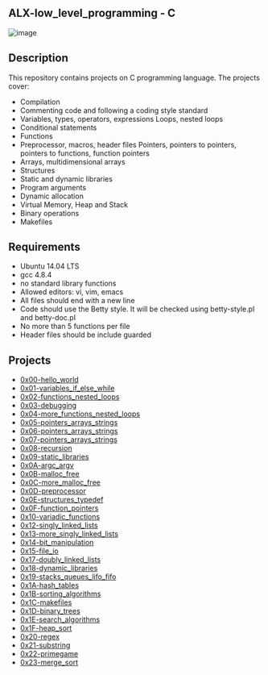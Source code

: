 ## ALX-low_level_programming - C
![image](https://user-images.githubusercontent.com/110635002/227698063-a3bbf1a4-5d97-498a-ad48-76a5dfe38f00.png)

## Description
This repository contains projects on C programming language. The projects cover:

- Compilation
- Commenting code and following a coding style standard
- Variables, types, operators, expressions Loops, nested loops
- Conditional statements
- Functions
- Preprocessor, macros, header files Pointers, pointers to pointers, pointers to functions, function pointers
- Arrays, multidimensional arrays
- Structures
- Static and dynamic libraries
- Program arguments
- Dynamic allocation
- Virtual Memory, Heap and Stack
- Binary operations
- Makefiles

## Requirements
- Ubuntu 14.04 LTS
- gcc 4.8.4
- no standard library functions
- Allowed editors: vi, vim, emacs
- All files should end with a new line
- Code should use the Betty style. It will be checked using betty-style.pl and betty-doc.pl
- No more than 5 functions per file
- Header files should be include guarded

## Projects
- [0x00-hello_world](./0x00-hello_world)
- [0x01-variables_if_else_while](./0x01-variables_if_else_while)
- [0x02-functions_nested_loops](./0x02-functions_nested_loops)
- [0x03-debugging](./0x03-debugging)
- [0x04-more_functions_nested_loops](./0x04-more_functions_nested_loops)
- [0x05-pointers_arrays_strings](./0x05-pointers_arrays_strings)
- [0x06-pointers_arrays_strings](./0x06-pointers_arrays_strings)
- [0x07-pointers_arrays_strings](./0x07-pointers_arrays_strings)
- [0x08-recursion](./0x08-recursion)
- [0x09-static_libraries](./0x09-static_libraries)
- [0x0A-argc_argv](./0x0A-argc_argv)
- [0x0B-malloc_free](./0x0B-malloc_free)
- [0x0C-more_malloc_free](./0x0C-more_malloc_free)
- [0x0D-preprocessor](./0x0D-preprocessor)
- [0x0E-structures_typedef](./0x0E-structures_typedef)
- [0x0F-function_pointers](./0x0F-function_pointers)
- [0x10-variadic_functions](./0x10-variadic_functions)
- [0x12-singly_linked_lists](./0x12-singly_linked_lists)
- [0x13-more_singly_linked_lists](./0x13-more_singly_linked_lists)
- [0x14-bit_manipulation](./0x14-bit_manipulation)
- [0x15-file_io](./0x15-file_io)
- [0x17-doubly_linked_lists](./0x17-doubly_linked_lists)
- [0x18-dynamic_libraries](./0x18-dynamic_libraries)
- [0x19-stacks_queues_lifo_fifo](./0x19-stacks_queues_lifo_fifo)
- [0x1A-hash_tables](./0x1A-hash_tables)
- [0x1B-sorting_algorithms](./0x1B-sorting_algorithms)
- [0x1C-makefiles](./0x1C-makefiles)
- [0x1D-binary_trees](./0x1D-binary_trees)
- [0x1E-search_algorithms](./0x1E-search_algorithms)
- [0x1F-heap_sort](./0x1F-heap_sort)
- [0x20-regex](./0x20-regex)
- [0x21-substring](./0x21-substring)
- [0x22-primegame](./0x22-primegame)
- [0x23-merge_sort](./0x23-merge_sort)